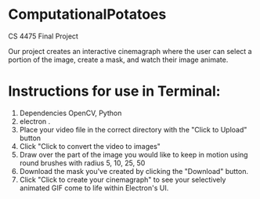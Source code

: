 # ComputationalPotatoes
CS 4475 Final Project

Our project creates an interactive cinemagraph where the user can select a portion of the image, create a mask, and watch their image animate.

# Instructions for use in Terminal:
1. Dependencies OpenCV, Python
2. electron .
3. Place your video file in the correct directory with the "Click to Upload" button
4. Click "Click to convert the video to images"
5. Draw over the part of the image you would like to keep in motion using round brushes with radius 5, 10, 25, 50
6. Download the mask you've created by clicking the "Download" button.
7. Click "Click to create your cinemagraph" to see your selectively animated GIF come to life within Electron's UI.


